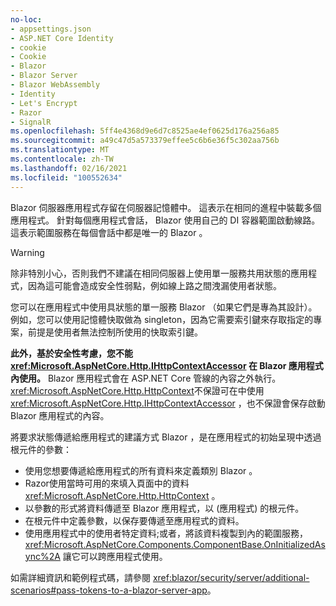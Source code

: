 ```yaml
---
no-loc:
- appsettings.json
- ASP.NET Core Identity
- cookie
- Cookie
- Blazor
- Blazor Server
- Blazor WebAssembly
- Identity
- Let's Encrypt
- Razor
- SignalR
ms.openlocfilehash: 5ff4e4368d9e6d7c8525ae4ef0625d176a256a85
ms.sourcegitcommit: a49c47d5a573379effee5c6b6e36f5c302aa756b
ms.translationtype: MT
ms.contentlocale: zh-TW
ms.lasthandoff: 02/16/2021
ms.locfileid: "100552634"
---
```

Blazor 伺服器應用程式存留在伺服器記憶體中。 這表示在相同的進程中裝載多個應用程式。 針對每個應用程式會話， Blazor 使用自己的 DI 容器範圍啟動線路。 這表示範圍服務在每個會話中都是唯一的 Blazor 。

> [!WARNING]
> 除非特別小心，否則我們不建議在相同伺服器上使用單一服務共用狀態的應用程式，因為這可能會造成安全性弱點，例如線上路之間洩漏使用者狀態。

您可以在應用程式中使用具狀態的單一服務 Blazor （如果它們是專為其設計）。 例如，您可以使用記憶體快取做為 singleton，因為它需要索引鍵來存取指定的專案，前提是使用者無法控制所使用的快取索引鍵。

**此外，基於安全性考慮，您不能 <xref:Microsoft.AspNetCore.Http.IHttpContextAccessor> 在 Blazor 應用程式內使用。** Blazor 應用程式會在 ASP.NET Core 管線的內容之外執行。 <xref:Microsoft.AspNetCore.Http.HttpContext>不保證可在中使用 <xref:Microsoft.AspNetCore.Http.IHttpContextAccessor> ，也不保證會保存啟動 Blazor 應用程式的內容。

將要求狀態傳遞給應用程式的建議方式 Blazor ，是在應用程式的初始呈現中透過根元件的參數：

* 使用您想要傳遞給應用程式的所有資料來定義類別 Blazor 。
* Razor使用當時可用的來填入頁面中的資料 <xref:Microsoft.AspNetCore.Http.HttpContext> 。
* 以參數的形式將資料傳遞至 Blazor 應用程式，以 (應用程式) 的根元件。
* 在根元件中定義參數，以保存要傳遞至應用程式的資料。
* 使用應用程式中的使用者特定資料;或者，將該資料複製到內的範圍服務， <xref:Microsoft.AspNetCore.Components.ComponentBase.OnInitializedAsync%2A> 讓它可以跨應用程式使用。

如需詳細資訊和範例程式碼，請參閱 <xref:blazor/security/server/additional-scenarios#pass-tokens-to-a-blazor-server-app>。
